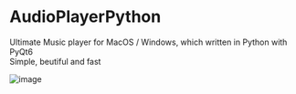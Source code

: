 # AudioPlayerPython
Ultimate Music player for MacOS / Windows, which written in Python with PyQt6  
Simple, beutiful and fast

![image](https://user-images.githubusercontent.com/69029551/229908277-fb744dd2-f95f-4069-bbb8-d4347b76cc9f.png)
